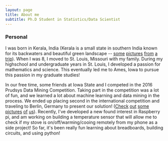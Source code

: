 ```yaml
---
layout: page
title: About me
subtitle: Ph.D Student in Statistics/Data Scientist 
---
```


### Personal

I was born in Kerala, India (Kerala is a small state in southern India known for its backwaters and beautiful green landscape -- [some](https://raw.githubusercontent.com/mjohny/mjohny.github.io/master/img/big-imgs/india/P1000121.jpg) [pictures](https://raw.githubusercontent.com/mjohny/mjohny.github.io/master/img/big-imgs/india/P1000203.jpg) [from](https://raw.githubusercontent.com/mjohny/mjohny.github.io/master/img/big-imgs/india/P1000101.jpg) [a](https://raw.githubusercontent.com/mjohny/mjohny.github.io/master/img/big-imgs/india/P1000559.jpg) [trip](https://raw.githubusercontent.com/mjohny/mjohny.github.io/master/img/big-imgs/india/P1000269.jpg)). When I was 8, I moved to St. Louis, Missouri with my family. During my highschool and undergraduate years in St. Louis, I developed a passion for mathematics and science. This eventually led me to Ames, Iowa to pursue this passion in my graduate studies!

In our free time, some friends at Iowa State and I competed in the 2016 Prudsys Data Mining Competition. Taking part in the competition was a lot of fun, and we learned a lot about machine learning and data mining in the process. We ended up placing second in the international competition and traveling to Berlin, Germany to present our solution! ([Check](https://raw.githubusercontent.com/mjohny/mjohny.github.io/master/img/big-imgs/dmc/team1.png) [out](https://raw.githubusercontent.com/mjohny/mjohny.github.io/master/img/big-imgs/dmc/team2.png) [some](https://raw.githubusercontent.com/mjohny/mjohny.github.io/master/img/big-imgs/dmc/dmcsilly.png) [pictures](https://raw.githubusercontent.com/mjohny/mjohny.github.io/master/img/big-imgs/dmc/pres1.png) [of](https://raw.githubusercontent.com/mjohny/mjohny.github.io/master/img/big-imgs/dmc/pres2.png) [us](https://raw.githubusercontent.com/mjohny/mjohny.github.io/master/img/big-imgs/dmc/allteams.png)). Recently, I've developed a new found interest in Raspberry pi, and am working on building a temperature sensor that will allow me to check if my stove is on/off/warming/cooing remotely from my phone as a side project! So far, it's been really fun learning about breadboards, building circuits, and using python! 

